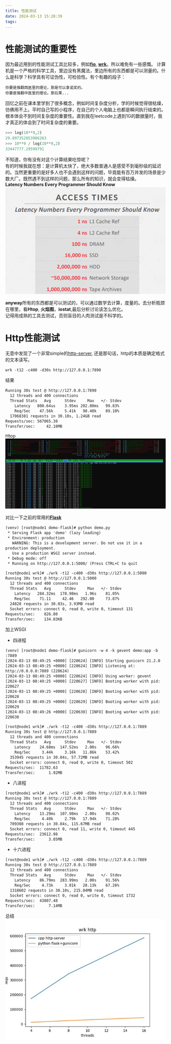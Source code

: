 ```yaml
---
title: 性能测试
date: 2024-03-13 15:28:39
tags:
---
```

# 性能测试的重要性
因为最近用到的性能测试工具比较多，例如[**fio**](https://github.com/axboe/fio), [**wrk**](https://github.com/wg/wrk)。所以难免有一些感慨。
计算机是一个严格的科学工具，里边没有黑魔法，里边所有的东西都是可以测量的。什么是科学？科学具有可证伪性，可检验性。有个有趣的段子：
```
你要是推翻西医里的理论，那是可以拿诺奖的。
你要是推翻中医里的理论。那后果...
```
回忆之前在课本里学到了很多概念，例如时间复杂度分析，学的时候觉得很枯燥，彷佛用不上。平时自己写的小程序，在自己的个人电脑上也都是瞬间执行结束的。根本体会不到时间复杂度的重要性。直到我在leetcode上遇到1G的数据量时，我才真正的体会到了时间复杂度的重要。
```python
>>> log(10**9,2)
29.897352853986263
>>> 10**9 / log(10**9,2)
33447777.29599791
```
不知道，你有没有对这个计算结果吃惊呢？  
有的时候我就在想：是计算机太快了，绝大多数普通人是感受不到毫秒级的延迟的。当然更重要的是好多人也不会遇到这样的问题，毕竟能有百万并发的场景是少数大厂。既然遇不到这样的问题，那么所有的知识，就会变得枯燥。  
**Latency Numbers Every Programmer Should Know**
![](../images/性能测试/access_time.png)

**anyway**所有的东西都是可以测试的，可以通过数学去计算，度量的。去分析瓶颈在哪里，看**Htop**, **火焰图**，**iostat**,最后分析讨论该怎么优化。  
记得用成熟的工具去测试，否则盲目的人肉测试是不科学的。

# Http性能测试
无意中发现了一个非常simple的[http-server](https://github.com/trungams/http-server), 还是那句话，http的本质是确定格式的文本读写。

```shell
wrk -t12 -c400 -d30s http://127.0.0.1:7890
```
结果
```
Running 30s test @ http://127.0.0.1:7890
  12 threads and 400 connections
  Thread Stats   Avg      Stdev     Max   +/- Stdev
    Latency   800.64us    3.95ms 202.80ms   99.83%
    Req/Sec    47.56k     5.41k   98.40k    89.10%
  17068381 requests in 30.10s, 1.24GB read
Requests/sec: 567065.38
Transfer/sec:     42.18MB
```
Htop
![](../images/性能测试/Htop.png)

对比一下之前的常用的[**Flask**](https://github.com/pallets/flask)

```shell
(venv) [root@node1 demo-flask]# python demo.py
 * Serving Flask app 'demo' (lazy loading)
 * Environment: production
   WARNING: This is a development server. Do not use it in a production deployment.
   Use a production WSGI server instead.
 * Debug mode: off
 * Running on http://127.0.0.1:5000/ (Press CTRL+C to quit
```
```shell
[root@node1 wrk]# ./wrk -t12 -c400 -d30s http://127.0.0.1:5000
Running 30s test @ http://127.0.0.1:5000
  12 threads and 400 connections
  Thread Stats   Avg      Stdev     Max   +/- Stdev
    Latency   284.32ms  178.98ms   1.96s    81.05%
    Req/Sec    71.11     42.46   292.00     73.87%
  24828 requests in 30.03s, 3.93MB read
  Socket errors: connect 0, read 0, write 0, timeout 131
Requests/sec:    826.80
Transfer/sec:    134.03KB
```

加上WSGI
* 四进程
```shell
(venv) [root@node1 demo-flask]# gunicorn -w 4 -k gevent demo:app -b :7889
[2024-03-13 08:49:25 +0000] [220624] [INFO] Starting gunicorn 21.2.0
[2024-03-13 08:49:25 +0000] [220624] [INFO] Listening at: http://0.0.0.0:7889 (220624)
[2024-03-13 08:49:25 +0000] [220624] [INFO] Using worker: gevent
[2024-03-13 08:49:25 +0000] [220627] [INFO] Booting worker with pid: 220627
[2024-03-13 08:49:25 +0000] [220628] [INFO] Booting worker with pid: 220628
[2024-03-13 08:49:25 +0000] [220629] [INFO] Booting worker with pid: 220629
[2024-03-13 08:49:26 +0000] [220630] [INFO] Booting worker with pid: 220630
```
```
[root@node1 wrk]# ./wrk -t12 -c400 -d30s http://127.0.0.1:7889
Running 30s test @ http://127.0.0.1:7889
  12 threads and 400 connections
  Thread Stats   Avg      Stdev     Max   +/- Stdev
    Latency    24.68ms  147.52ms   2.00s    96.66%
    Req/Sec     3.44k     3.16k   11.86k    53.42%
  353945 requests in 30.04s, 57.72MB read
  Socket errors: connect 0, read 0, write 0, timeout 502
Requests/sec:  11782.63
Transfer/sec:      1.92MB
```
* 八进程
```
[root@node1 wrk]# ./wrk -t12 -c400 -d30s http://127.0.0.1:7889
Running 30s test @ http://127.0.0.1:7889
  12 threads and 400 connections
  Thread Stats   Avg      Stdev     Max   +/- Stdev
    Latency    13.29ms  107.98ms   2.00s    98.02%
    Req/Sec     4.49k     2.79k   17.94k    71.28%
  709308 requests in 30.04s, 115.67MB read
  Socket errors: connect 0, read 11, write 0, timeout 445
Requests/sec:  23612.98
Transfer/sec:      3.85MB
```
* 十六进程
```
[root@node1 wrk]# ./wrk -t12 -c400 -d30s http://127.0.0.1:7889
Running 30s test @ http://127.0.0.1:7889
  12 threads and 400 connections
  Thread Stats   Avg      Stdev     Max   +/- Stdev
    Latency    86.79ms  283.99ms   2.00s    91.56%
    Req/Sec     4.73k     3.01k   28.13k    67.26%
  1318602 requests in 30.10s, 215.04MB read
  Socket errors: connect 0, read 0, write 0, timeout 1732
Requests/sec:  43807.48
Transfer/sec:      7.14MB
```
总结
![](../images/性能测试/tests.jpeg)